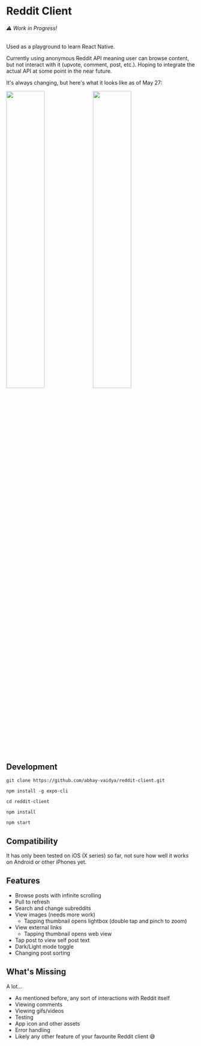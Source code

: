 # Reddit Client

###### ⚠️ Work in Progress!

Used as a playground to learn React Native.

Currently using anonymous Reddit API meaning user can browse content, but not interact with it (upvote, comment, post, etc.). Hoping to integrate the actual API at some point in the near future.

It's always changing, but here's what it looks like as of May 27:

<p float="left">
  <img src="https://user-images.githubusercontent.com/2274254/58435823-70586d00-8090-11e9-9f93-189daf9abed6.png" width="45%" />
  <img src="https://user-images.githubusercontent.com/2274254/58437780-861e6000-8099-11e9-958e-ba7977c01eda.png" width="45%" /> 
</p>

## Development

```
git clone https://github.com/abhay-vaidya/reddit-client.git

npm install -g expo-cli

cd reddit-client

npm install

npm start
```

## Compatibility

It has only been tested on iOS (X series) so far, not sure how well it works on Android or other iPhones yet.

## Features

- Browse posts with infinite scrolling
- Pull to refresh
- Search and change subreddits
- View images (needs more work)
  - Tapping thumbnail opens lightbox (double tap and pinch to zoom)
- View external links
  - Tapping thumbnail opens web view
- Tap post to view self post text
- Dark/Light mode toggle
- Changing post sorting

## What's Missing

A lot...

- As mentioned before, any sort of interactions with Reddit itself
- Viewing comments
- Viewing gifs/videos
- Testing
- App icon and other assets
- Error handling
- Likely any other feature of your favourite Reddit client 😅
